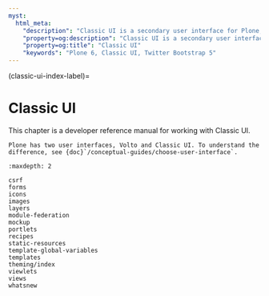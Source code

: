 ```yaml
---
myst:
  html_meta:
    "description": "Classic UI is a secondary user interface for Plone, but updated to use Twitter Bootstrap 5. It is familiar to users of Plone 5."
    "property=og:description": "Classic UI is a secondary user interface for Plone, but updated to use Twitter Bootstrap 5. It is familiar to users of Plone 5."
    "property=og:title": "Classic UI"
    "keywords": "Plone 6, Classic UI, Twitter Bootstrap 5"
---
```


(classic-ui-index-label)=

# Classic UI

This chapter is a developer reference manual for working with Classic UI.

```{seealso}
Plone has two user interfaces, Volto and Classic UI. To understand the difference, see {doc}`/conceptual-guides/choose-user-interface`.
```

```{toctree}
:maxdepth: 2

csrf
forms
icons
images
layers
module-federation
mockup
portlets
recipes
static-resources
template-global-variables
templates
theming/index
viewlets
views
whatsnew
```

